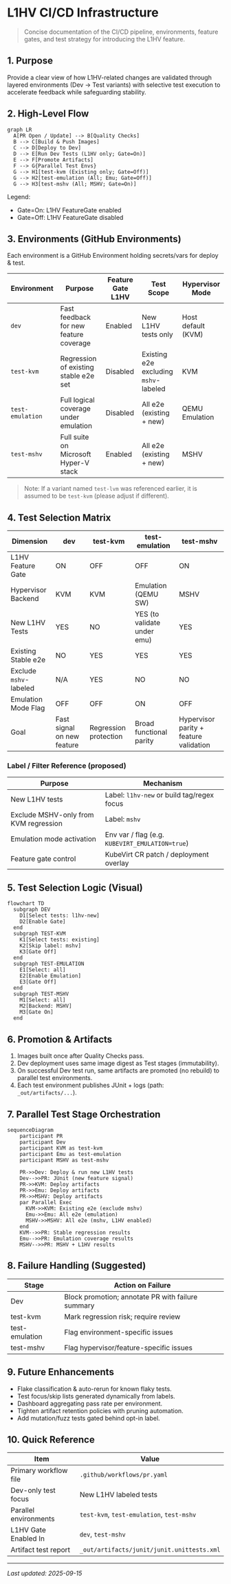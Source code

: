 # L1HV CI/CD Infrastructure

> Concise documentation of the CI/CD pipeline, environments, feature gates, and test strategy for introducing the L1HV feature.

## 1. Purpose
Provide a clear view of how L1HV-related changes are validated through layered environments (Dev -> Test variants) with selective test execution to accelerate feedback while safeguarding stability.

## 2. High-Level Flow

```mermaid
graph LR
  A[PR Open / Update] --> B[Quality Checks]
  B --> C[Build & Push Images]
  C --> D[Deploy to Dev]
  D --> E[Run Dev Tests (L1HV only; Gate=On)]
  E --> F[Promote Artifacts]
  F --> G{Parallel Test Envs}
  G --> H1[test-kvm (Existing only; Gate=Off)]
  G --> H2[test-emulation (All; Emu; Gate=Off)]
  G --> H3[test-mshv (All; MSHV; Gate=On)]
```

Legend:
- Gate=On: L1HV FeatureGate enabled
- Gate=Off: L1HV FeatureGate disabled

## 3. Environments (GitHub Environments)
Each environment is a GitHub Environment holding secrets/vars for deploy & test.

| Environment | Purpose | Feature Gate L1HV | Test Scope | Hypervisor Mode |
|-------------|---------|-------------------|------------|-----------------|
| `dev` | Fast feedback for new feature coverage | Enabled | New L1HV tests only | Host default (KVM) |
| `test-kvm` | Regression of existing stable e2e set | Disabled | Existing e2e excluding `mshv`-labeled | KVM |
| `test-emulation` | Full logical coverage under emulation | Disabled | All e2e (existing + new) | QEMU Emulation |
| `test-mshv` | Full suite on Microsoft Hyper-V stack | Enabled | All e2e (existing + new) | MSHV |

> Note: If a variant named `test-lvm` was referenced earlier, it is assumed to be `test-kvm` (please adjust if different).

## 4. Test Selection Matrix

| Dimension | dev | test-kvm | test-emulation | test-mshv |
|-----------|-----|----------|----------------|-----------|
| L1HV Feature Gate | ON | OFF | OFF | ON |
| Hypervisor Backend | KVM | KVM | Emulation (QEMU SW) | MSHV |
| New L1HV Tests | YES | NO | YES (to validate under emu) | YES |
| Existing Stable e2e | NO | YES | YES | YES |
| Exclude `mshv`-labeled | N/A | YES | NO | NO |
| Emulation Mode Flag | OFF | OFF | ON | OFF |
| Goal | Fast signal on new feature | Regression protection | Broad functional parity | Hypervisor parity + feature validation |

### Label / Filter Reference (proposed)
| Purpose | Mechanism |
|---------|-----------|
| New L1HV tests | Label: `l1hv-new` or build tag/regex focus |
| Exclude MSHV-only from KVM regression | Label: `mshv` |
| Emulation mode activation | Env var / flag (e.g. `KUBEVIRT_EMULATION=true`) |
| Feature gate control | KubeVirt CR patch / deployment overlay |

## 5. Test Selection Logic (Visual)

```mermaid
flowchart TD
  subgraph DEV
    D1[Select tests: l1hv-new]
    D2[Enable Gate]
  end
  subgraph TEST-KVM
    K1[Select tests: existing]
    K2[Skip label: mshv]
    K3[Gate Off]
  end
  subgraph TEST-EMULATION
    E1[Select: all]
    E2[Enable Emulation]
    E3[Gate Off]
  end
  subgraph TEST-MSHV
    M1[Select: all]
    M2[Backend: MSHV]
    M3[Gate On]
  end
```

## 6. Promotion & Artifacts
1. Images built once after Quality Checks pass.
2. Dev deployment uses same image digest as Test stages (immutability).
3. On successful Dev test run, same artifacts are promoted (no rebuild) to parallel test environments.
4. Each test environment publishes JUnit + logs (path: `_out/artifacts/...`).

## 7. Parallel Test Stage Orchestration

```mermaid
sequenceDiagram
    participant PR
    participant Dev
    participant KVM as test-kvm
    participant Emu as test-emulation
    participant MSHV as test-mshv

    PR->>Dev: Deploy & run new L1HV tests
    Dev-->>PR: JUnit (new feature signal)
    PR->>KVM: Deploy artifacts
    PR->>Emu: Deploy artifacts
    PR->>MSHV: Deploy artifacts
    par Parallel Exec
      KVM->>KVM: Existing e2e (exclude mshv)
      Emu->>Emu: All e2e (emulation)
      MSHV->>MSHV: All e2e (mshv, L1HV enabled)
    end
    KVM-->>PR: Stable regression results
    Emu-->>PR: Emulation coverage results
    MSHV-->>PR: MSHV + L1HV results
```

## 8. Failure Handling (Suggested)
| Stage | Action on Failure |
|-------|-------------------|
| Dev | Block promotion; annotate PR with failure summary |
| test-kvm | Mark regression risk; require review |
| test-emulation | Flag environment-specific issues |
| test-mshv | Flag hypervisor/feature-specific issues |

## 9. Future Enhancements
- Flake classification & auto-rerun for known flaky tests.
- Test focus/skip lists generated dynamically from labels.
- Dashboard aggregating pass rate per environment.
- Tighten artifact retention policies with pruning automation.
- Add mutation/fuzz tests gated behind opt-in label.

## 10. Quick Reference
| Item | Value |
|------|-------|
| Primary workflow file | `.github/workflows/pr.yaml` |
| Dev-only test focus | New L1HV labeled tests |
| Parallel environments | `test-kvm`, `test-emulation`, `test-mshv` |
| L1HV Gate Enabled In | `dev`, `test-mshv` |
| Artifact test report | `_out/artifacts/junit/junit.unittests.xml` |

---
_Last updated: 2025-09-15_
